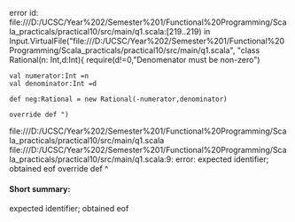 error id: file:///D:/UCSC/Year%202/Semester%201/Functional%20Programming/Scala_practicals/practical10/src/main/q1.scala:[219..219) in Input.VirtualFile("file:///D:/UCSC/Year%202/Semester%201/Functional%20Programming/Scala_practicals/practical10/src/main/q1.scala", "class Rational(n: Int,d:Int){
    require(d!=0,"Denomenator must be non-zero")

    val numerator:Int =n
    val denominator:Int =d

    def neg:Rational = new Rational(-numerator,denominator)

    override def ")
file:///D:/UCSC/Year%202/Semester%201/Functional%20Programming/Scala_practicals/practical10/src/main/q1.scala
file:///D:/UCSC/Year%202/Semester%201/Functional%20Programming/Scala_practicals/practical10/src/main/q1.scala:9: error: expected identifier; obtained eof
    override def 
                 ^
#### Short summary: 

expected identifier; obtained eof
